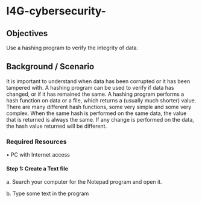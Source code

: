 # I4G-cybersecurity-
## Objectives
Use a hashing program to verify the integrity of data.
## Background / Scenario
It is important to understand when data has been corrupted or it has been tampered with. A hashing program
can be used to verify if data has changed, or if it has remained the same. A hashing program performs a hash
function on data or a file, which returns a (usually much shorter) value. There are many different hash
functions, some very simple and some very complex. When the same hash is performed on the same data,
the value that is returned is always the same. If any change is performed on the data, the hash value returned
will be different.
### Required Resources
• PC with Internet access
#### Step 1: Create a Text file
a. Search your computer for the Notepad program and open it.

b. Type some text in the program
